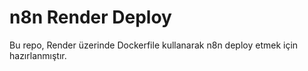 # n8n Render Deploy
Bu repo, Render üzerinde Dockerfile kullanarak n8n deploy etmek için hazırlanmıştır.
